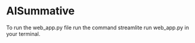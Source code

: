 # AISummative
To run the web_app.py file run the command streamlite run web_app.py in your terminal.
